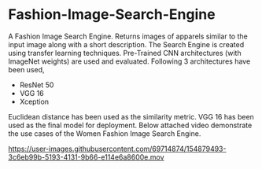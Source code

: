 # Fashion-Image-Search-Engine
A Fashion Image Search Engine. Returns images of apparels similar to the input image along with a short description.
The Search Engine is created using transfer learning techniques. Pre-Trained CNN architectures (with ImageNet weights) are used and evaluated. Following 3 architectures have been used,

* ResNet 50
* VGG 16
* Xception

Euclidean distance has been used as the similarity metric. VGG 16 has been used as the final model for deployment. Below attached video demonstrate the use cases of the Women Fashion Image Search Engine.



https://user-images.githubusercontent.com/69714874/154879493-3c6eb99b-5193-4131-9b66-e114e6a8600e.mov

